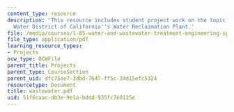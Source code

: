 ```yaml
---
content_type: resource
description: 'This resource includes student project work on the topic: Irvine Ranch
  Water District of California''s Water Reclaimation Plant.'
file: /media/courses/1-85-water-and-wastewater-treatment-engineering-spring-2006/51f6caacdb3e9e1abddd935fc7e0115e_wastewater.pdf
file_type: application/pdf
learning_resource_types:
- Projects
ocw_type: OCWFile
parent_title: Projects
parent_type: CourseSection
parent_uid: dfc75ae7-3dbd-7647-ff5c-34d15efc5324
resourcetype: Document
title: wastewater.pdf
uid: 51f6caac-db3e-9e1a-bddd-935fc7e0115e
---
```

